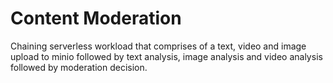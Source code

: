 # Content Moderation

Chaining serverless workload that comprises of a text, video and image upload to minio followed by text analysis, image analysis and video analysis followed by moderation decision.